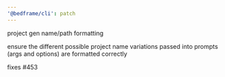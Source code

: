 ```yaml
---
'@bedframe/cli': patch
---
```


project gen name/path formatting

ensure the different possible project name variations passed into prompts (args and options) are formatted correctly

fixes #453
